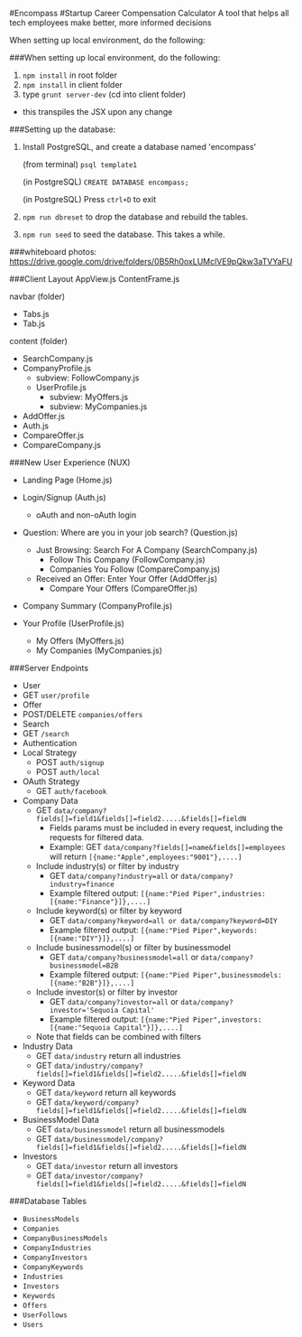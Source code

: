 #Encompass
#Startup Career Compensation Calculator
A tool that helps all tech employees make better, more informed decisions

When setting up local environment, do the following:

###When setting up local environment, do the following:
1. `npm install` in root folder
2. `npm install` in client folder
3. type `grunt server-dev` (cd into client folder)
  * this transpiles the JSX upon any change

###Setting up the database:

1. Install PostgreSQL, and create a database named 'encompass' 

      (from terminal) `psql template1`
      
      (in PostgreSQL) `CREATE DATABASE encompass;`
      
      (in PostgreSQL) Press `ctrl+D` to exit

2. `npm run dbreset` to drop the database and rebuild the tables.
3. `npm run seed` to seed the database. This takes a while.


###whiteboard photos:
https://drive.google.com/drive/folders/0B5Rh0oxLUMclVE9pQkw3aTVYaFU

###Client Layout
AppView.js
ContentFrame.js

navbar (folder)
* Tabs.js
* Tab.js

content (folder)
* SearchCompany.js
* CompanyProfile.js
    * subview: FollowCompany.js
  * UserProfile.js
    * subview: MyOffers.js
    * subview: MyCompanies.js
* AddOffer.js
* Auth.js
* CompareOffer.js
* CompareCompany.js

###New User Experience (NUX)
* Landing Page (Home.js)
* Login/Signup (Auth.js)
  * oAuth and non-oAuth login
* Question: Where are you in your job search? (Question.js)
  * Just Browsing: Search For A Company (SearchCompany.js)
    * Follow This Company (FollowCompany.js)
    * Companies You Follow (CompareCompany.js)
  * Received an Offer: Enter Your Offer (AddOffer.js)
    * Compare Your Offers (CompareOffer.js)
* Company Summary (CompanyProfile.js)

* Your Profile (UserProfile.js)
  * My Offers (MyOffers.js)
  * My Companies (MyCompanies.js)



###Server Endpoints
* User
 * GET `user/profile`
* Offer
 * POST/DELETE `companies/offers`
* Search
 * GET `/search`
* Authentication
 * Local Strategy
   * POST `auth/signup`
   * POST `auth/local`
 * OAuth Strategy
   * GET `auth/facebook`
* Company Data
  * GET `data/company?fields[]=field1&fields[]=field2.....&fields[]=fieldN`
    * Fields params must be included in every request, including the requests for filtered data.
    * Example: GET `data/company?fields[]=name&fields[]=employees` will return `[{name:"Apple",employees:"9001"},....]`
  * Include industry(s) or filter by industry
    * GET `data/company?industry=all` or `data/company?industry=finance`
    * Example filtered output: `[{name:"Pied Piper",industries:[{name:"Finance"}]},....]`
  * Include keyword(s) or filter by keyword
    * GET `data/company?keyword=all or data/company?keyword=DIY`
    * Example filtered output: `[{name:"Pied Piper",keywords:[{name:"DIY"}]},....]`
  * Include businessmodel(s) or filter by businessmodel
    * GET `data/company?businessmodel=all` or `data/company?businessmodel=B2B`
    * Example filtered output: `[{name:"Pied Piper",businessmodels:[{name:"B2B"}]},....]`
  * Include investor(s) or filter by investor
    * GET `data/company?investor=all` or `data/company?investor='Sequoia Capital'`
    * Example filtered output: `[{name:"Pied Piper",investors:[{name:"Sequoia Capital"}]},....]`
  * Note that fields can be combined with filters
* Industry Data
  * GET `data/industry` return all industries
  * GET `data/industry/company?fields[]=field1&fields[]=field2.....&fields[]=fieldN`
* Keyword Data
  * GET `data/keyword` return all keywords
  * GET `data/keyword/company?fields[]=field1&fields[]=field2.....&fields[]=fieldN`
* BusinessModel Data
  * GET `data/businessmodel` return all businessmodels
  * GET `data/businessmodel/company?fields[]=field1&fields[]=field2.....&fields[]=fieldN`
* Investors
  * GET `data/investor` return all investors
  * GET `data/investor/company?fields[]=field1&fields[]=field2.....&fields[]=fieldN`

###Database Tables
* `BusinessModels`
* `Companies`
* `CompanyBusinessModels`
* `CompanyIndustries`
* `CompanyInvestors`
* `CompanyKeywords`
* `Industries`
* `Investors`
* `Keywords`
* `Offers`
* `UserFollows`
* `Users`
